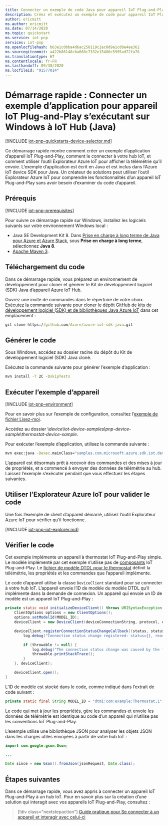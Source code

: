 ```yaml
---
title: Connecter un exemple de code Java pour appareil IoT Plug-and-Play à IoT Hub | Microsoft Docs
description: Créez et exécutez un exemple de code pour appareil IoT Plug-and-Play, qui se connecte à un hub IoT. Utilisez l’outil Azure IoT Explorer pour afficher les informations envoyées par l’appareil au hub.
author: ericmitt
ms.author: ericmitt
ms.date: 07/14/2020
ms.topic: quickstart
ms.service: iot-pnp
services: iot-pnp
ms.openlocfilehash: b63e1c0bba4d6ac250119c2ac0d9a1cd0e4ee362
ms.sourcegitcommit: a422b86148cba668c7332e15480c5995ad72fa76
ms.translationtype: HT
ms.contentlocale: fr-FR
ms.lasthandoff: 09/30/2020
ms.locfileid: "91577014"
---
```

# <a name="quickstart-connect-a-sample-iot-plug-and-play-device-application-running-on-windows-to-iot-hub-java"></a>Démarrage rapide : Connecter un exemple d’application pour appareil IoT Plug-and-Play s’exécutant sur Windows à IoT Hub (Java)

[!INCLUDE [iot-pnp-quickstarts-device-selector.md](../../includes/iot-pnp-quickstarts-device-selector.md)]

Ce démarrage rapide montre comment créer un exemple d’application d’appareil IoT Plug-and-Play, comment le connecter à votre hub IoT, et comment utiliser l’outil Explorateur Azure IoT pour afficher la télémétrie qu’il envoie. L’exemple d’application est écrit en Java et est inclus dans l’Azure IoT device SDK pour Java. Un créateur de solutions peut utiliser l’outil Explorateur Azure IoT pour comprendre les fonctionnalités d’un appareil IoT Plug-and-Play sans avoir besoin d’examiner du code d’appareil.

## <a name="prerequisites"></a>Prérequis

[!INCLUDE [iot-pnp-prerequisites](../../includes/iot-pnp-prerequisites.md)]

Pour suivre ce démarrage rapide sur Windows, installez les logiciels suivants sur votre environnement Windows local :

* Java SE Development Kit 8. Dans [Prise en charge à long terme de Java pour Azure et Azure Stack](https://docs.microsoft.com/java/azure/jdk/?view=azure-java-stable&preserve-view=true), sous **Prise en charge à long terme**, sélectionnez **Java 8**.
* [Apache Maven 3](https://maven.apache.org/download.cgi).

## <a name="download-the-code"></a>Téléchargement du code

Dans ce démarrage rapide, vous préparez un environnement de développement pour cloner et générer le Kit de développement logiciel (SDK) Java d’appareil Azure IoT Hub.

Ouvrez une invite de commandes dans le répertoire de votre choix. Exécutez la commande suivante pour cloner le dépôt GitHub de [kits de développement logiciel (SDK) et de bibliothèques Java Azure IoT](https://github.com/Azure/azure-iot-sdk-java) dans cet emplacement :

```cmd
git clone https://github.com/Azure/azure-iot-sdk-java.git
```

## <a name="build-the-code"></a>Générer le code

Sous Windows, accédez au dossier racine du dépôt du Kit de développement logiciel (SDK) Java cloné.

Exécutez la commande suivante pour générer l’exemple d’application :

```cmd
mvn install -T 2C -DskipTests
```

## <a name="run-the-device-sample"></a>Exécuter l’exemple d’appareil

[!INCLUDE [iot-pnp-environment](../../includes/iot-pnp-environment.md)]

Pour en savoir plus sur l’exemple de configuration, consultez l’[exemple de fichier Lisez-moi](https://github.com/Azure/azure-iot-sdk-java/blob/master/device/iot-device-samples/pnp-device-sample/readme.md).

Accédez au dossier *\device\iot-device-samples\pnp-device-sample\thermostat-device-sample*.

Pour exécuter l’exemple d’application, utilisez la commande suivante :

```cmd
mvn exec:java -Dexec.mainClass="samples.com.microsoft.azure.sdk.iot.device.Thermostat"
```

L’appareil est désormais prêt à recevoir des commandes et des mises à jour de propriétés, et a commencé à envoyer des données de télémétrie au hub. Laissez l’exemple s’exécuter pendant que vous effectuez les étapes suivantes.

## <a name="use-azure-iot-explorer-to-validate-the-code"></a>Utiliser l’Explorateur Azure IoT pour valider le code

Une fois l’exemple de client d’appareil démarré, utilisez l’outil Explorateur Azure IoT pour vérifier qu’il fonctionne.

[!INCLUDE [iot-pnp-iot-explorer.md](../../includes/iot-pnp-iot-explorer.md)]

## <a name="review-the-code"></a>Vérifier le code

Cet exemple implémente un appareil à thermostat IoT Plug-and-Play simple. Le modèle implémenté par cet exemple n’utilise pas de [composants](concepts-components.md) IoT Plug-and-Play. Le [fichier de modèle DTDL pour le thermostat](https://github.com/Azure/opendigitaltwins-dtdl/blob/master/DTDL/v2/samples/Thermostat.json) définit la télémétrie, les propriétés et les commandes que l’appareil implémente.

Le code d’appareil utilise la classe `DeviceClient` standard pour se connecter à votre hub IoT. L’appareil envoie l’ID de modèle du modèle DTDL qu’il implémente dans la demande de connexion. Un appareil qui envoie un ID de modèle est un appareil IoT Plug-and-Play :

```java
private static void initializeDeviceClient() throws URISyntaxException, IOException {
    ClientOptions options = new ClientOptions();
    options.setModelId(MODEL_ID);
    deviceClient = new DeviceClient(deviceConnectionString, protocol, options);

    deviceClient.registerConnectionStatusChangeCallback((status, statusChangeReason, throwable, callbackContext) -> {
        log.debug("Connection status change registered: status={}, reason={}", status, statusChangeReason);

        if (throwable != null) {
            log.debug("The connection status change was caused by the following Throwable: {}", throwable.getMessage());
            throwable.printStackTrace();
        }
    }, deviceClient);

    deviceClient.open();
}
```

L’ID de modèle est stocké dans le code, comme indiqué dans l’extrait de code suivant :

```java
private static final String MODEL_ID = "dtmi:com:example:Thermostat;1";
```

Le code qui met à jour les propriétés, gère les commandes et envoie les données de télémétrie est identique au code d’un appareil qui n’utilise pas les conventions IoT Plug-and-Play.

L’exemple utilise une bibliothèque JSON pour analyser les objets JSON dans les charges utiles envoyées à partir de votre hub IoT :

```java
import com.google.gson.Gson;

...

Date since = new Gson().fromJson(jsonRequest, Date.class);
```

## <a name="next-steps"></a>Étapes suivantes

Dans ce démarrage rapide, vous avez appris à connecter un appareil IoT Plug-and-Play à un hub IoT. Pour en savoir plus sur la création d’une solution qui interagit avec vos appareils IoT Plug-and-Play, consultez :

> [!div class="nextstepaction"]
> [Guide pratique pour Se connecter à un appareil et interagir avec celui-ci](howto-develop-solution.md)
